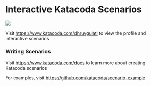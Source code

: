 # Interactive Katacoda Scenarios

[![](http://shields.katacoda.com/katacoda/dhruvgulati/count.svg)](https://www.katacoda.com/dhruvgulati "Get your profile on Katacoda.com")

Visit https://www.katacoda.com/dhruvgulati to view the profile and interactive scenarios

### Writing Scenarios
Visit https://www.katacoda.com/docs to learn more about creating Katacoda scenarios

For examples, visit https://github.com/katacoda/scenario-example
